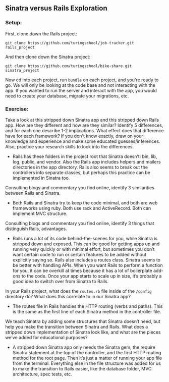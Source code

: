 ## Sinatra versus Rails Exploration

### Setup:

First, clone down the Rails project:

```terminal
git clone https://github.com/turingschool/job-tracker.git rails_project
```

And then clone down the Sinatra project:

```terminal
git clone https://github.com/turingschool/bike-share.git sinatra_project
```
Now cd into each project, run `bundle` on each project, and you're ready to go. We will only be looking at the code base and not interacting with the app. If you wanted to run the server and interact with the app, you would need to create your database, migrate your migrations, etc.

### Exercise:

Take a look at this stripped down Sinatra app and this stripped down Rails app. How are they different and how are they similar? Identify 5 differences, and for each one describe 1-2 implications. What effect does that difference have for each framework? If you don't know exactly, draw on your knowledge and experience and make some educated guesses/inferences. Also, practice your research skills to look into the differences.

* Rails has these folders in the project root that Sinatra doesn’t: bin, lib, log, public, and vendor. Also the Rails app includes helpers and mailers directories in the app directory. Rails also seems to break out the controllers into separate classes, but perhaps this practice can be implemented in Sinatra too.

Consulting blogs and commentary you find online, identify 3 similarities between Rails and Sinatra.

* Both Rails and Sinatra try to keep the code minimal, and both are web frameworks using ruby. Both use rack and ActiveRecord. Both can implement MVC structure.

Consulting blogs and commentary you find online, identify 3 things that distinguish Rails, advantages.

* Rails runs a lot of its code behind-the-scenes for you, while Sinatra is stripped down and exposed. This can be good for getting apps up and running very quickly or with minimal effort, but sometimes you don’t want certain code to run or certain features to be added without explicitly saying so. Rails also includes a routes class. Sinatra seems to be better with handling APIs. When you want Rails to perform a function for you, it can be overkill at times because it has a lot of boilerplate add-ons to the code. Once your app starts to scale up in size, it’s probably a good idea to switch over from Sinatra to Rails.

In your Rails project, what does the `routes.rb` file inside of the `/config` directory do? What does this correlate to in our Sinatra app?

* The routes file in Rails handles the HTTP routing (verbs and paths). This is the same as the first line of each Sinatra method in the controller file.


We teach Sinatra by adding some structures that Sinatra doesn’t need, but help you make the transition between Sinatra and Rails. What does a stripped down implementation of Sinatra look like, and what are the pieces we’ve added for educational purposes?

* A stripped down Sinatra app only needs the Sinatra gem, the require Sinatra statement at the top of the controller, and the first HTTP routing method for the root page. Then it’s just a matter of running your app file from the terminal. Everything else in the file structure was added for us to make the transition to Rails easier, like the database folder, MVC architecture, spec tests, etc.
